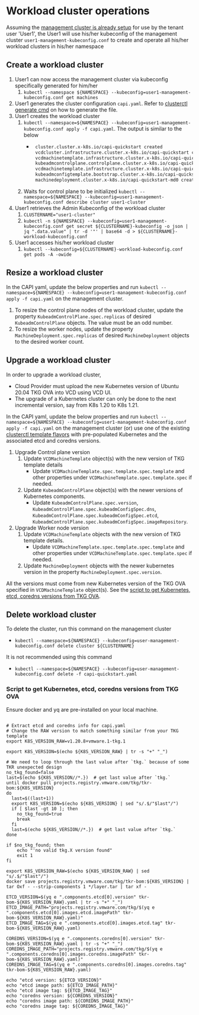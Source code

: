 # Workload cluster operations

Assuming the [management cluster is already setup](MANAGEMENT_CLUSTER.md#tenant_user_management) for use by the tenant user 'User1',
the User1 will use his/her kubeconfig of the management cluster `user1-management-kubeconfig.conf` to create and
operate all his/her workload clusters in his/her namespace

<a name="create_workload_cluster"></a>
## Create a workload cluster
1. User1 can now access the management cluster via kubeconfig specifically generated for him/her
    1. `kubectl --namespace ${NAMESPACE} --kubeconfig=user1-management-kubeconfig.conf get machines`
2. User1 generates the cluster configuration `capi.yaml`. Refer to [clusterctl generate cmd](CLUSTERCTL.md#generate_cluster_manifest) on how to generate the file.
3. User1 creates the workload cluster 
    1. `kubectl --namespace=${NAMESPACE} --kubeconfig=user1-management-kubeconfig.conf apply -f capi.yaml`. The output is similar to the below
        * ```sh
           cluster.cluster.x-k8s.io/capi-quickstart created
           vcdcluster.infrastructure.cluster.x-k8s.io/capi-quickstart created
           vcdmachinetemplate.infrastructure.cluster.x-k8s.io/capi-quickstart-control-plane created
           kubeadmcontrolplane.controlplane.cluster.x-k8s.io/capi-quickstart-control-plane created
           vcdmachinetemplate.infrastructure.cluster.x-k8s.io/capi-quickstart-md0 created
           kubeadmconfigtemplate.bootstrap.cluster.x-k8s.io/capi-quickstart-md0 created
           machinedeployment.cluster.x-k8s.io/capi-quickstart-md0 created
           ```
    2. Waits for control plane to be initialized `kubectl --namespace=${NAMESPACE} --kubeconfig=user1-management-kubeconfig.conf describe cluster user1-cluster`
4. User1 retrieves the Admin Kubeconfig of the workload cluster 
    1. `CLUSTERNAME="user1-cluster"`
    2. `kubectl -n ${NAMESPACE} --kubeconfig=user1-management-kubeconfig.conf get secret ${CLUSTERNAME}-kubeconfig -o json | jq ".data.value" | tr -d '"' | base64 -d > ${CLUSTERNAME}-workload-kubeconfig.conf`
5. User1 accesses his/her workload cluster
    1. `kubectl --kubeconfig=${CLUSTERNAME}-workload-kubeconfig.conf get pods -A -owide`

<a name="resize_workload_cluster"></a> 
## Resize a workload cluster
In the CAPI yaml, update the below properties and run `kubectl --namespace=${NAMESPACE} --kubeconfig=user1-management-kubeconfig.conf apply -f capi.yaml` 
on the management cluster.
1. To resize the control plane nodes of the workload cluster, update the property `KubeadmControlPlane.spec.replicas` 
   of desired `KubeadmControlPlane` objects. The value must be an odd number.
2. To resize the worker nodes, update the property `MachineDeployment.spec.replicas` of desired `MachineDeployment` objects to the desired worker count.

<a name="upgrade_workload_cluster"></a>
## Upgrade a workload cluster
In order to upgrade a workload cluster, 
* Cloud Provider must upload the new Kubernetes version of Ubuntu 20.04 TKG OVA into VCD using VCD UI.
* The upgrade of a Kubernetes cluster can only be done to the next incremental version, say from K8s 1.20 to K8s 1.21.

In the CAPI yaml, update the below properties and run `kubectl --namespace=${NAMESPACE} --kubeconfig=user1-management-kubeconfig.conf apply -f capi.yaml`
 on the management cluster (or) use one of the existing [clusterctl template flavors](CLUSTERCTL.md#template_flavors) with 
pre-populated Kubernetes and the associated etcd and coredns versions.

1. Upgrade Control plane version
    1. Update `VCDMachineTemplate` object(s) with the new version of TKG template details
        * Update `VCDMachineTemplate.spec.template.spec.template` and other properties under `VCDMachineTemplate.spec.template.spec` if needed.
    2. Update `KubeadmControlPlane` object(s) with the newer versions of Kubernetes components. 
        * Update `KubeadmControlPlane.spec.version`, `KubeadmControlPlane.spec.kubeadmConfigSpec.dns`, `KubeadmControlPlane.spec.kubeadmConfigSpec.etcd`, `KubeadmControlPlane.spec.kubeadmConfigSpec.imageRepository`.
2. Upgrade Worker node version
    1. Update `VCDMachineTemplate` objects with the new version of TKG template details.
        * Update `VCDMachineTemplate.spec.template.spec.template` and other properties under `VCDMachineTemplate.spec.template.spec` if needed.
    2. Update `MachineDeployment` objects with the newer kubernetes version in the property `MachineDeployment.spec.version`. 

All the versions must come from new Kubernetes version of the TKG OVA specified in `VCDMachineTemplate` object(s).
See the [script to get Kubernetes, etcd, coredns versions from TKG OVA](#tkgm_bom).

<a name="delete_workload_cluster"></a>
## Delete workload cluster
To delete the cluster, run this command on the management cluster
* `kubectl --namespace=${NAMESPACE} --kubeconfig=user-management-kubeconfig.conf delete cluster ${CLUSTERNAME}`
    
It is not recommended using this command
* `kubectl --namespace=${NAMESPACE} --kubeconfig=user-management-kubeconfig.conf delete -f capi-quickstart.yaml`

<a name="tkgm_bom"></a>
### Script to get Kubernetes, etcd, coredns versions from TKG OVA
Ensure docker and yq are pre-installed on your local machine.
```shell

# Extract etcd and coredns info for capi.yaml
# Change the RAW version to match something similar from your TKG template
export K8S_VERSION_RAW=v1.20.8+vmware.1-tkg.1
 
export K8S_VERSION=$(echo ${K8S_VERSION_RAW} | tr -s "+" "_")
 
# We need to loop through the last value after `tkg.` because of some TKR unexpected design
no_tkg_found=false
last=$(echo ${K8S_VERSION//*.})  # get last value after `tkg.`
until docker pull projects.registry.vmware.com/tkg/tkr-bom:${K8S_VERSION}
do
  last=$((last+1))
  export K8S_VERSION=$(echo ${K8S_VERSION} | sed "s/.$/"$last"/")
  if [ $last -gt 10 ]; then
    no_tkg_found=true
    break
  fi
  last=$(echo ${K8S_VERSION//*.})  # get last value after `tkg.`
done

if $no_tkg_found; then
	echo "'no valid tkg.X version found"
	exit 1
fi

export K8S_VERSION_RAW=$(echo ${K8S_VERSION_RAW} | sed "s/.$/"$last"/")
docker save projects.registry.vmware.com/tkg/tkr-bom:${K8S_VERSION} | tar Oxf - --strip-components 1 */layer.tar | tar xf -
 
ETCD_VERSION=$(yq e ".components.etcd[0].version" tkr-bom-${K8S_VERSION_RAW}.yaml | tr -s "+" "_")
ETCD_IMAGE_PATH="projects.registry.vmware.com/tkg/$(yq e ".components.etcd[0].images.etcd.imagePath" tkr-bom-${K8S_VERSION_RAW}.yaml)"
ETCD_IMAGE_TAG=$(yq e ".components.etcd[0].images.etcd.tag" tkr-bom-${K8S_VERSION_RAW}.yaml)
 
COREDNS_VERSION=$(yq e ".components.coredns[0].version" tkr-bom-${K8S_VERSION_RAW}.yaml | tr -s "+" "_")
COREDNS_IMAGE_PATH="projects.registry.vmware.com/tkg/$(yq e ".components.coredns[0].images.coredns.imagePath" tkr-bom-${K8S_VERSION_RAW}.yaml)"
COREDNS_IMAGE_TAG=$(yq e ".components.coredns[0].images.coredns.tag" tkr-bom-${K8S_VERSION_RAW}.yaml)

echo "etcd version: ${ETCD_VERSION}"
echo "etcd image path: ${ETCD_IMAGE_PATH}"
echo "etcd image tag: ${ETCD_IMAGE_TAG}"
echo "coredns version: ${COREDNS_VERSION}"
echo "coredns image path: ${COREDNS_IMAGE_PATH}"
echo "coredns image tag: ${COREDNS_IMAGE_TAG}"
```


